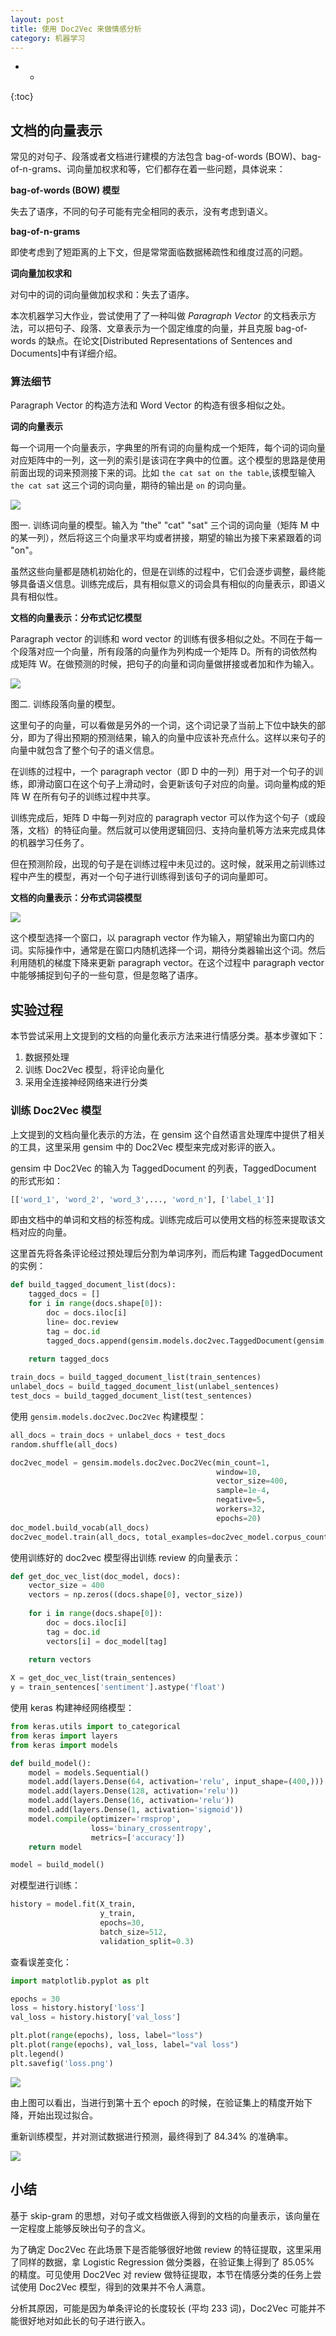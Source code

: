 ```yaml
---
layout: post
title: 使用 Doc2Vec 来做情感分析
category: 机器学习
---
```



- *
{:toc}

## 文档的向量表示


常见的对句子、段落或者文档进行建模的方法包含 bag-of-words (BOW)、bag-of-n-grams、词向量加权求和等，它们都存在着一些问题，具体说来：

**bag-of-words (BOW) 模型**

失去了语序，不同的句子可能有完全相同的表示，没有考虑到语义。

**bag-of-n-grams**

即使考虑到了短距离的上下文，但是常常面临数据稀疏性和维度过高的问题。

**词向量加权求和**

对句中的词的词向量做加权求和：失去了语序。

本次机器学习大作业，尝试使用了了一种叫做 _Paragraph Vector_ 的文档表示方法，可以把句子、段落、文章表示为一个固定维度的向量，并且克服 bag-of-words 的缺点。在论文[Distributed Representations of Sentences and Documents]中有详细介绍。

### 算法细节

Paragraph Vector 的构造方法和 Word Vector 的构造有很多相似之处。

**词的向量表示**

每一个词用一个向量表示，字典里的所有词的向量构成一个矩阵，每个词的词向量对应矩阵中的一列，这一列的索引是该词在字典中的位置。这个模型的思路是使用前面出现的词来预测接下来的词。比如 `the cat sat on the table`,该模型输入 `the cat sat` 这三个词的词向量，期待的输出是 `on` 的词向量。

![](http://blogwy.oss-cn-beijing.aliyuncs.com/18-12-25/4038975.jpg)

图一. 训练词向量的模型。输入为 "the" "cat" "sat" 三个词的词向量（矩阵 M 中的某一列），然后将这三个向量求平均或者拼接，期望的输出为接下来紧跟着的词 "on"。

虽然这些向量都是随机初始化的，但是在训练的过程中，它们会逐步调整，最终能够具备语义信息。训练完成后，具有相似意义的词会具有相似的向量表示，即语义具有相似性。

**文档的向量表示：分布式记忆模型**

Paragraph vector 的训练和 word vector 的训练有很多相似之处。不同在于每一个段落对应一个向量，所有段落的向量作为列构成一个矩阵 D。所有的词依然构成矩阵 W。在做预测的时候，把句子的向量和词向量做拼接或者加和作为输入。

![](http://blogwy.oss-cn-beijing.aliyuncs.com/18-12-25/32762207.jpg)

图二. 训练段落向量的模型。

这里句子的向量，可以看做是另外的一个词，这个词记录了当前上下位中缺失的部分，即为了得出预期的预测结果，输入的向量中应该补充点什么。这样以来句子的向量中就包含了整个句子的语义信息。

在训练的过程中，一个 paragraph vector（即 D 中的一列）用于对一个句子的训练，即滑动窗口在这个句子上滑动时，会更新该句子对应的向量。词向量构成的矩阵 W 在所有句子的训练过程中共享。

训练完成后，矩阵 D 中每一列对应的 paragraph vector 可以作为这个句子（或段落，文档）的特征向量。然后就可以使用逻辑回归、支持向量机等方法来完成具体的机器学习任务了。

但在预测阶段，出现的句子是在训练过程中未见过的。这时候，就采用之前训练过程中产生的模型，再对一个句子进行训练得到该句子的词向量即可。


**文档的向量表示：分布式词袋模型**

![](http://blogwy.oss-cn-beijing.aliyuncs.com/18-12-25/84894972.jpg)

这个模型选择一个窗口，以 paragraph vector 作为输入，期望输出为窗口内的词。实际操作中，通常是在窗口内随机选择一个词，期待分类器输出这个词。然后利用随机的梯度下降来更新 paragraph vector。在这个过程中 paragraph vector 中能够捕捉到句子的一些句意，但是忽略了语序。

## 实验过程

本节尝试采用上文提到的文档的向量化表示方法来进行情感分类。基本步骤如下：

1. 数据预处理
2. 训练 Doc2Vec 模型，将评论向量化
3. 采用全连接神经网络来进行分类

### 训练 Doc2Vec 模型

上文提到的文档向量化表示的方法，在 gensim 这个自然语言处理库中提供了相关的工具，这里采用 gensim 中的 Doc2Vec 模型来完成对影评的嵌入。

gensim 中 Doc2Vec 的输入为 TaggedDocument 的列表，TaggedDocument 的形式形如：

```python
[['word_1', 'word_2', 'word_3',..., 'word_n'], ['label_1']]
```

即由文档中的单词和文档的标签构成。训练完成后可以使用文档的标签来提取该文档对应的向量。


这里首先将各条评论经过预处理后分割为单词序列，而后构建 TaggedDocument 的实例：


```python
def build_tagged_document_list(docs):
    tagged_docs = []
    for i in range(docs.shape[0]):
        doc = docs.iloc[i]
        line= doc.review
        tag = doc.id
        tagged_docs.append(gensim.models.doc2vec.TaggedDocument(gensim.utils.simple_preprocess(line), [tag]))
    
    return tagged_docs

train_docs = build_tagged_document_list(train_sentences)
unlabel_docs = build_tagged_document_list(unlabel_sentences)
test_docs = build_tagged_document_list(test_sentences)
```

使用 `gensim.models.doc2vec.Doc2Vec` 构建模型：


```python
all_docs = train_docs + unlabel_docs + test_docs
random.shuffle(all_docs)

doc2vec_model = gensim.models.doc2vec.Doc2Vec(min_count=1, 
                                              window=10, 
                                              vector_size=400, 
                                              sample=1e-4, 
                                              negative=5, 
                                              workers=32, 
                                              epochs=20)
doc_model.build_vocab(all_docs)
doc2vec_model.train(all_docs, total_examples=doc2vec_model.corpus_count, epochs=doc2vec_model.epochs)
```

使用训练好的 doc2vec 模型得出训练 review 的向量表示：

```python
def get_doc_vec_list(doc_model, docs):
    vector_size = 400
    vectors = np.zeros((docs.shape[0], vector_size))
    
    for i in range(docs.shape[0]):
        doc = docs.iloc[i]
        tag = doc.id
        vectors[i] = doc_model[tag]
    
    return vectors

X = get_doc_vec_list(train_sentences)
y = train_sentences['sentiment'].astype('float')
```


使用 keras 构建神经网络模型：


```python
from keras.utils import to_categorical
from keras import layers
from keras import models

def build_model():
    model = models.Sequential()
    model.add(layers.Dense(64, activation='relu', input_shape=(400,)))
    model.add(layers.Dense(128, activation='relu'))
    model.add(layers.Dense(16, activation='relu'))
    model.add(layers.Dense(1, activation='sigmoid'))
    model.compile(optimizer='rmsprop',
                  loss='binary_crossentropy',
                  metrics=['accuracy'])
    return model

model = build_model()
```

对模型进行训练：

```python
history = model.fit(X_train,
                    y_train,
                    epochs=30,
                    batch_size=512,
                    validation_split=0.3)
```

查看误差变化：

```python
import matplotlib.pyplot as plt

epochs = 30
loss = history.history['loss']
val_loss = history.history['val_loss']

plt.plot(range(epochs), loss, label="loss")
plt.plot(range(epochs), val_loss, label="val loss")
plt.legend()
plt.savefig('loss.png')
```

![](http://blogwy.oss-cn-beijing.aliyuncs.com/18-12-26/92451897.jpg)

由上图可以看出，当进行到第十五个 epoch 的时候，在验证集上的精度开始下降，开始出现过拟合。

重新训练模型，并对测试数据进行预测，最终得到了 84.34% 的准确率。

![](http://blogwy.oss-cn-beijing.aliyuncs.com/18-12-26/20431827.jpg)

## 小结

基于 skip-gram 的思想，对句子或文档做嵌入得到的文档的向量表示，该向量在一定程度上能够反映出句子的含义。

为了确定 Doc2Vec 在此场景下是否能够很好地做 review 的特征提取，这里采用了同样的数据，拿 Logistic Regression 做分类器，在验证集上得到了 85.05% 的精度。可见使用 Doc2Vec 对 review 做特征提取，本节在情感分类的任务上尝试使用 Doc2Vec 模型，得到的效果并不令人满意。

分析其原因，可能是因为单条评论的长度较长 (平均 233 词)，Doc2Vec 可能并不能很好地对如此长的句子进行嵌入。

